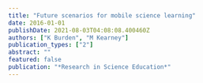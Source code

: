 ```yaml
---
title: "Future scenarios for mobile science learning"
date: 2016-01-01
publishDate: 2021-08-03T04:08:08.400460Z
authors: ["K Burden", "M Kearney"]
publication_types: ["2"]
abstract: ""
featured: false
publication: "*Research in Science Education*"
---
```


